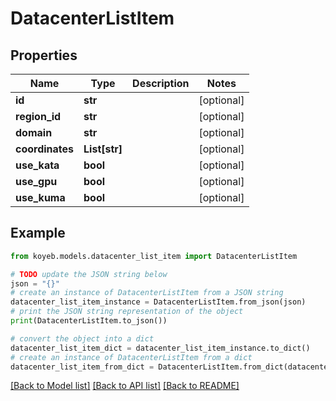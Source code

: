 # DatacenterListItem


## Properties

Name | Type | Description | Notes
------------ | ------------- | ------------- | -------------
**id** | **str** |  | [optional] 
**region_id** | **str** |  | [optional] 
**domain** | **str** |  | [optional] 
**coordinates** | **List[str]** |  | [optional] 
**use_kata** | **bool** |  | [optional] 
**use_gpu** | **bool** |  | [optional] 
**use_kuma** | **bool** |  | [optional] 

## Example

```python
from koyeb.models.datacenter_list_item import DatacenterListItem

# TODO update the JSON string below
json = "{}"
# create an instance of DatacenterListItem from a JSON string
datacenter_list_item_instance = DatacenterListItem.from_json(json)
# print the JSON string representation of the object
print(DatacenterListItem.to_json())

# convert the object into a dict
datacenter_list_item_dict = datacenter_list_item_instance.to_dict()
# create an instance of DatacenterListItem from a dict
datacenter_list_item_from_dict = DatacenterListItem.from_dict(datacenter_list_item_dict)
```
[[Back to Model list]](../README.md#documentation-for-models) [[Back to API list]](../README.md#documentation-for-api-endpoints) [[Back to README]](../README.md)


